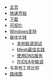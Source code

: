 * [主页](zh-cn/)
* [快速开始](zh-cn/quickstart.md)
* [下载](zh-cn/downloads.md)
* [可视化](zh-cn/guide/dashboard.md)
* [Windows支持](zh-cn/guide/windows-support.md)
* 最佳实践
  * [本地联调测试](zh-cn/guide/localdev.md)
  * [Mesh最佳实践](zh-cn/guide/mesh.md)
  * [使用DNS服务](zh-cn/guide/how-to-use-dns.md)
  * [在IDEA中联调](zh-cn/guide/how-to-use-in-idea.md)
* 与其他工具比较
* [路线图](zh-cn/roadmap.md)